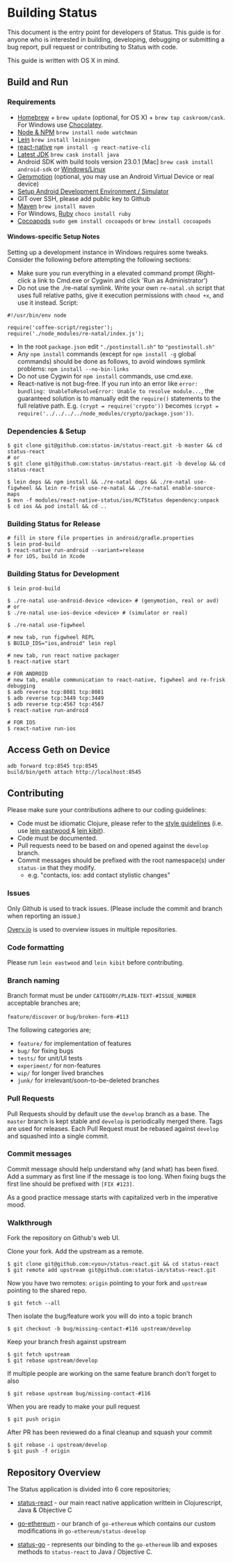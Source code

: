 # Building Status

This document is the entry point for developers of Status. This guide is for anyone who is interested in building, developing, debugging or submitting a bug report, pull request or contributing to Status with code.

This guide is written with OS X in mind.

## Build and Run

### Requirements

- [Homebrew](http://brew.sh/) + `brew update` (optional, for OS X) + `brew tap caskroom/cask`. For Windows use [Chocolatey](https://chocolatey.org/).
- [Node & NPM](https://nodejs.org/en/) `brew install node watchman`
- [Lein](http://leiningen.org) `brew install leiningen`
- [react-native](https://facebook.github.io/react-native/docs/getting-started.html) `npm install -g react-native-cli`
- [Latest JDK](http://www.oracle.com/technetwork/java/javase/downloads/jdk8-downloads-2133151.html) `brew cask install java`
- Android SDK with build tools version 23.0.1 [Mac] `brew cask install android-sdk` or [Windows/Linux](https://developer.android.com/sdk/installing/index.html)
- [Genymotion](https://www.genymotion.com) (optional, you may use an Android Virtual Device or real device)
- [Setup Android Development Environment / Simulator](https://facebook.github.io/react-native/docs/android-setup.html)
- GIT over SSH, please add public key to Github
- [Maven](https://maven.apache.org/install.html) `brew install maven`
- For Windows, [Ruby](https://www.ruby-lang.org/en/) `choco install ruby`
- [Cocoapods](https://cocoapods.org) `sudo gem install cocoapods` or `brew install cocoapods`

#### Windows-specific Setup Notes
Setting up a development instance in Windows requires some tweaks. Consider the following before attempting the following sections:

- Make sure you run everything in a elevated command prompt (Right-click a link to Cmd.exe or Cygwin and click 'Run as Administrator')
- Do not use the ./re-natal symlink. Write your own `re-natal.sh` script that uses full relative paths, give it execution permissions with `chmod +x`, and use it instead. Script:
```
#!/usr/bin/env node

require('coffee-script/register');
require('./node_modules/re-natal/index.js');
```
- In the root `package.json` edit `"./postinstall.sh"` to `"postinstall.sh"`
- Any `npm install` commands (except for `npm install -g` global commands) should be done as follows, to avoid windows symlink problems: `npm install --no-bin-links`
- Do not use Cygwin for `npm install` commands, use cmd.exe.
- React-native is not bug-free. If you run into an error like `error: bundling: UnableToResolveError: Unable to resolve module...`, the guaranteed solution is to manually edit the `require()` statements to the full relative path. E.g. `(crypt = require('crypto'))` becomes `(crypt = require('../../../../node_modules/crypto/package.json'))`.

### Dependencies & Setup
    $ git clone git@github.com:status-im/status-react.git -b master && cd status-react
    # or
    $ git clone git@github.com:status-im/status-react.git -b develop && cd status-react

    $ lein deps && npm install && ./re-natal deps && ./re-natal use-figwheel && lein re-frisk use-re-natal && ./re-natal enable-source-maps
    $ mvn -f modules/react-native-status/ios/RCTStatus dependency:unpack
    $ cd ios && pod install && cd ..

### Building Status for Release
    # fill in store file properties in android/gradle.properties
    $ lein prod-build
    $ react-native run-android --variant=release
    # for iOS, build in Xcode

### Building Status for Development
    $ lein prod-build

    $ ./re-natal use-android-device <device> # (genymotion, real or avd)
    # or
    $ ./re-natal use-ios-device <device> # (simulator or real)

    $ ./re-natal use-figwheel

    # new tab, run figwheel REPL
    $ BUILD_IDS="ios,android" lein repl

    # new tab, run react native packager
    $ react-native start

    # FOR ANDROID
    # new tab, enable communication to react-native, figwheel and re-frisk debugging
    $ adb reverse tcp:8081 tcp:8081
    $ adb reverse tcp:3449 tcp:3449
    $ adb reverse tcp:4567 tcp:4567
    $ react-native run-android

    # FOR IOS
    $ react-native run-ios

## Access Geth on Device

    adb forward tcp:8545 tcp:8545
    build/bin/geth attach http://localhost:8545

## Contributing

Please make sure your contributions adhere to our coding guidelines:

 * Code must be idiomatic Clojure, please refer to the [style guidelines](https://github.com/bbatsov/clojure-style-guide) (i.e. use [lein eastwood
](https://github.com/jonase/eastwood) & [lein kibit](https://github.com/jonase/kibit)).
 * Code must be documented.
 * Pull requests need to be based on and opened against the `develop` branch.
 * Commit messages should be prefixed with the root namespace(s) under `status-im` that they modify.
   * e.g. "contacts, ios: add contact stylistic changes"

###  Issues
Only Github is used to track issues. (Please include the commit and branch when reporting an issue.)

[Overv.io](https://overv.io/~/status/) is used to overview issues in multiple repositories.

### Code formatting

Please run `lein eastwood` and `lein kibit` before contributing.

### Branch naming

Branch format must be under `CATEGORY/PLAIN-TEXT-#ISSUE_NUMBER` acceptable branches are;

`feature/discover` or `bug/broken-form-#113`

The following categories are;
- `feature/` for implementation of features
- `bug/` for fixing bugs
- `tests/` for unit/UI tests
- `experiment/` for non-features
- `wip/` for longer lived branches
- `junk/` for irrelevant/soon-to-be-deleted branches

### Pull Requests

Pull Requests should by default use the `develop` branch as a base. The `master` branch is kept stable and `develop` is periodically merged there. Tags are used for releases. Each Pull Request must be rebased against `develop` and squashed into a single commit.

### Commit messages

Commit message should help understand why (and what) has been fixed. Add a summary as first line if the message is too long.
When fixing bugs the first line should be prefixed with `[FIX #123]`.

As a good practice message starts with capitalized verb in the imperative mood.

### Walkthrough

Fork the repository on Github's web UI.

Clone your fork. Add the upstream as a remote.

    $ git clone git@github.com:<you>/status-react.git && cd status-react
    $ git remote add upstream git@github.com:status-im/status-react.git

Now you have two remotes: `origin` pointing to your fork and `upstream` pointing to the shared repo.

    $ git fetch --all

Then isolate the bug/feature work you will do into a topic branch

    $ git checkout -b bug/missing-contact-#116 upstream/develop

Keep your branch fresh against upstream

    $ git fetch upstream
    $ git rebase upstream/develop

If multiple people are working on the same feature branch don't forget to also

    $ git rebase upstream bug/missing-contact-#116

When you are ready to make your pull request

    $ git push origin

After PR has been reviewed do a final cleanup and squash your commit

    $ git rebase -i upstream/develop
    $ git push -f origin

## Repository Overview

The Status application is divided into 6 core repositories;

- [status-react](https://github.com/status-im/status-react) - our main react native application writtein in Clojurescript, Java & Objective C

- [go-ethereum](https://github.com/status-im/go-ethereum) - our branch of `go-ethereum` which contains our custom modifications in `go-ethereum/status-develop`

- [status-go](https://github.com/status-im/status-go) - represents our binding to the `go-ethereum` lib and exposes methods to `status-react` to Java / Objective C.
